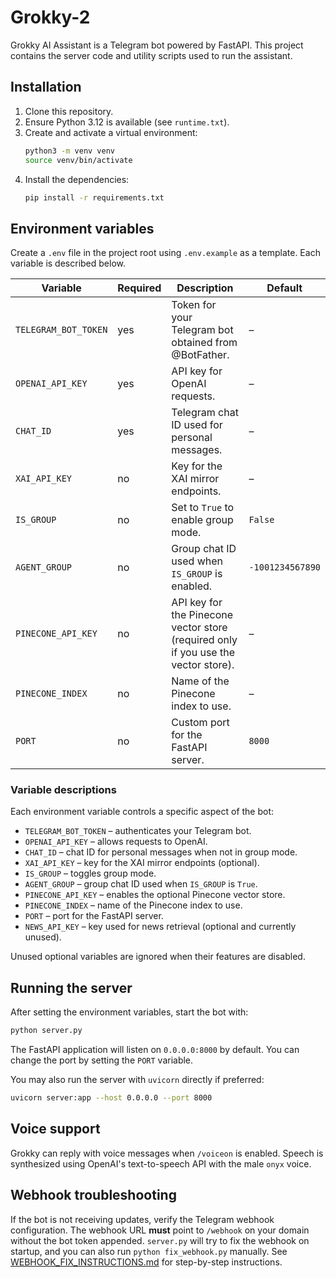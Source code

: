 # Grokky-2

Grokky AI Assistant is a Telegram bot powered by FastAPI. This project contains the server code and utility scripts used to run the assistant.

## Installation

1. Clone this repository.
2. Ensure Python 3.12 is available (see `runtime.txt`).
3. Create and activate a virtual environment:
   ```bash
   python3 -m venv venv
   source venv/bin/activate
   ```
4. Install the dependencies:
   ```bash
   pip install -r requirements.txt
   ```

## Environment variables

Create a `.env` file in the project root using `.env.example` as a template. Each variable is described below.

| Variable | Required | Description | Default |
|----------|---------|-------------|---------|
| `TELEGRAM_BOT_TOKEN` | yes | Token for your Telegram bot obtained from @BotFather. | – |
| `OPENAI_API_KEY` | yes | API key for OpenAI requests. | – |
| `CHAT_ID` | yes | Telegram chat ID used for personal messages. | – |
| `XAI_API_KEY` | no | Key for the XAI mirror endpoints. | – |
| `IS_GROUP` | no | Set to `True` to enable group mode. | `False` |
| `AGENT_GROUP` | no | Group chat ID used when `IS_GROUP` is enabled. | `-1001234567890` |
| `PINECONE_API_KEY` | no | API key for the Pinecone vector store (required only if you use the vector store). | – |
| `PINECONE_INDEX` | no | Name of the Pinecone index to use. | – |
| `PORT` | no | Custom port for the FastAPI server. | `8000` |

### Variable descriptions

Each environment variable controls a specific aspect of the bot:

- `TELEGRAM_BOT_TOKEN` – authenticates your Telegram bot.
- `OPENAI_API_KEY` – allows requests to OpenAI.
- `CHAT_ID` – chat ID for personal messages when not in group mode.
- `XAI_API_KEY` – key for the XAI mirror endpoints (optional).
- `IS_GROUP` – toggles group mode.
- `AGENT_GROUP` – group chat ID used when `IS_GROUP` is `True`.
- `PINECONE_API_KEY` – enables the optional Pinecone vector store.
- `PINECONE_INDEX` – name of the Pinecone index to use.
- `PORT` – port for the FastAPI server.
- `NEWS_API_KEY` – key used for news retrieval (optional and currently unused).

Unused optional variables are ignored when their features are disabled.

## Running the server

After setting the environment variables, start the bot with:

```bash
python server.py
```

The FastAPI application will listen on `0.0.0.0:8000` by default. You can change the port by setting the `PORT` variable.

You may also run the server with `uvicorn` directly if preferred:

```bash
uvicorn server:app --host 0.0.0.0 --port 8000
```

## Voice support

Grokky can reply with voice messages when `/voiceon` is enabled. Speech
is synthesized using OpenAI's text-to-speech API with the male `onyx` voice.

## Webhook troubleshooting

If the bot is not receiving updates, verify the Telegram webhook configuration. The webhook URL **must** point to `/webhook` on your domain without the bot token appended. `server.py` will try to fix the webhook on startup, and you can also run `python fix_webhook.py` manually. See [WEBHOOK_FIX_INSTRUCTIONS.md](WEBHOOK_FIX_INSTRUCTIONS.md) for step-by-step instructions.
